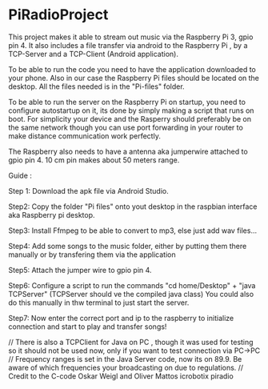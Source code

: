 # PiRadioProject

This project makes it able to stream out music via the Raspberry Pi 3, gpio pin 4. It also includes a file transfer via android to the Raspberry Pi , by a TCP-Server
and a TCP-Client (Android application).

To be able to run the code you need to have the application downloaded to your phone. Also in our case the Raspberry Pi files should be located
on the desktop. All the files needed is in the "Pi-files" folder. 

To be able to run the server on the Raspberry Pi on startup, you need to configure autostartup on it, its done by simply making a script that runs on boot. 
For simplicity your device and the Rasperry should preferably be on the same network though you can use port forwarding in your router to make distance
communication work perfectly. 

The Raspberry also needs to have a antenna aka jumperwire attached to gpio pin 4. 10 cm pin makes about 50 meters range.

Guide :

Step 1:
Download the apk file via Android Studio. 

Step2:
Copy the folder "Pi files" onto yout desktop in the raspbian interface aka Raspberry pi desktop. 

Step3:
Install Ffmpeg to be able to convert to mp3, else just add wav files...

Step4:
Add some songs to the music folder, either by putting them there manually or by transfering them via the application

Step5:
Attach the jumper wire to gpio pin 4. 

Step6: 
Configure a script to run the commands "cd home/Desktop" + "java TCPServer" (TCPServer should ve the compiled java class)
You could also do this manually in thw terminal to just start the server. 

Step7:
Now enter the correct port and ip to the raspberry to initialize connection and start to play and transfer songs!

// There is also a TCPClient for Java on PC , though it was used for testing so it should
not be used now, only if you want to test connection via PC->PC
// Frequency ranges is set in the Java Server code, now its on 89.9. Be aware of which frequencies your broadcasting on due to regulations.
// Credit to the C-code Oskar Weigl and Oliver Mattos icrobotix piradio


 
